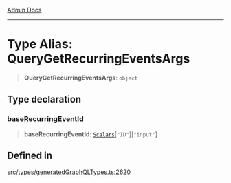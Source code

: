 [Admin Docs](/)

***

# Type Alias: QueryGetRecurringEventsArgs

> **QueryGetRecurringEventsArgs**: `object`

## Type declaration

### baseRecurringEventId

> **baseRecurringEventId**: [`Scalars`](Scalars.md)\[`"ID"`\]\[`"input"`\]

## Defined in

[src/types/generatedGraphQLTypes.ts:2620](https://github.com/Suyash878/talawa-api/blob/cfd688207611ba245c99edd8dbaccb2cdbf6a043/src/types/generatedGraphQLTypes.ts#L2620)

